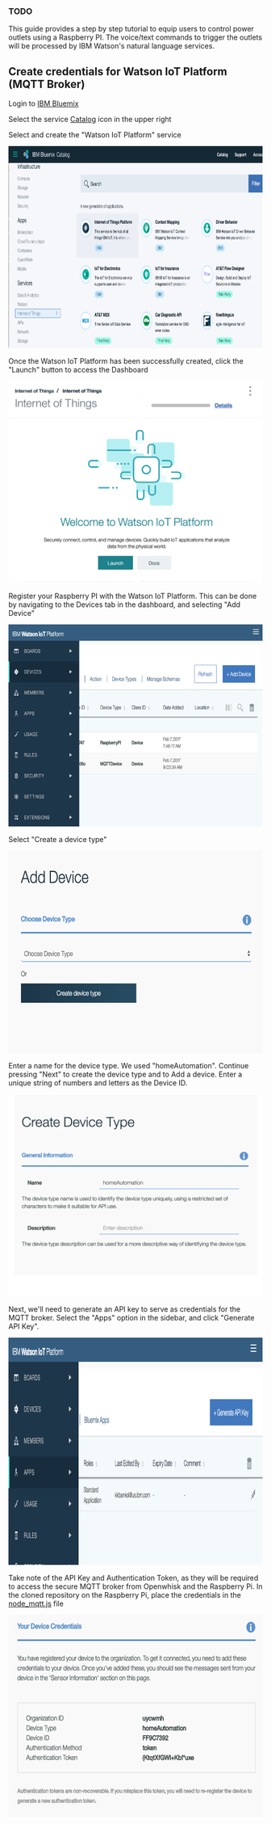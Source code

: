 ### TODO
This guide provides a step by step tutorial to equip users to control power outlets using a Raspberry PI. The voice/text commands to trigger the outlets will be processed by IBM Watson's natural language services.

## Create credentials for Watson IoT Platform (MQTT Broker)
Login to [IBM Bluemix](https://console.ng.bluemix.net)

Select the service [Catalog](https://console.ng.bluemix.net/catalog/) icon in the upper right

Select and create the "Watson IoT Platform" service

<p align="center">
<img src="../images/watsoniotimage.png" data-canonical-src="../images/watsoniotimage.png" width="600" height="400" style="margin-left: auto; margin-right: auto;" />
</p>

Once the Watson IoT Platform has been successfully created, click the "Launch" button to access the Dashboard

<p align="center">
<img src="../images/iotwelcome.png" data-canonical-src="../images/iotwelcome.png" width="600" height="400" style="margin-left: auto; margin-right: auto;" />
</p>

Register your Raspberry PI with the Watson IoT Platform. This can be done by navigating to the Devices tab in the dashboard, and selecting "Add Device"

<p align="center">
<img src="../images/adddevice_menu.png" data-canonical-src="../images/adddevice_menu.png" width="600" height="400" style="margin-left: auto; margin-right: auto;" />
</p>

Select "Create a device type"

<p align="center">
<img src="../images/adddevice.png" data-canonical-src="../images/adddevice.png" width="600" height="400" style="margin-left: auto; margin-right: auto;" />
</p>

Enter a name for the device type. We used "homeAutomation". Continue pressing "Next" to create the device type and to Add a device. Enter a unique string of numbers and letters as the Device ID.

<p align="center">
<img src="../images/createdevicetype.png" data-canonical-src="../images/createdevicetype.png" width="600" height="400" style="margin-left: auto; margin-right: auto;" />
</p>

Next, we'll need to generate an API key to serve as credentials for the MQTT broker. Select the "Apps" option in the sidebar, and click "Generate API Key".

<p align="center">
<img src="../images/generateapikey_menu.png" data-canonical-src="../images/generateapikey_menu.png" width="650" height="450" style="margin-left: auto; margin-right: auto;" />
</p>


Take note of the API Key and Authentication Token, as they will be required to access the secure MQTT broker from Openwhisk and the Raspberry Pi. In the cloned repository on the Raspberry Pi, place the credentials in the [node_mqtt.js](node_mqtt.js) file

<p align="center">
<img src="../images/devicecreds.png" data-canonical-src="../images/devicecreds.png" width="600" height="400" style="margin-left: auto; margin-right: auto;" />
</p>

<!-- ![](https://www.ibm.com/developerworks/cloud/library/cl-mqtt-bluemix-iot-node-red-app/image004.jpg)

![](https://www.ibm.com/developerworks/cloud/library/cl-mqtt-bluemix-iot-node-red-app/image005.jpg)

Next, create an api key. This key will be used to authenticate to the MQTT broker provided by the Watson IoT platform. This can be done by navigating to the API Keys tab, and selecting "New API Key"

![](https://www.ibm.com/developerworks/cloud/library/cl-mqtt-bluemix-iot-node-red-app/image006.jpg)

Be sure to take note of the resulting apikey/token, as it will only be shown in the dashboard once

![](https://www.ibm.com/developerworks/cloud/library/cl-mqtt-bluemix-iot-node-red-app/image007.jpg)


[Device Registration Steps](https://www.ibm.com/developerworks/cloud/library/cl-mqtt-bluemix-iot-node-red-app/)

Credit:
https://www.ibm.com/developerworks/en/cloud/library/cl-mqtt-bluemix-iot-node-red-app/index.html -->
<!-- TODO, find and mention source for steps -->

<!--
## Install Raspberry Pi dependencies
Login to Raspberry PI and install prerequisites for wiringPi library. This library allows a user to monitor and control the Raspberry Pi's GPIO pins.
```
sudo apt-get update
sudo apt-get install git-core
git clone git://git.drogon.net/wiringPi
cd wiringPi
git pull origin
# Ensure wiringPi library is installed by running the following command. (https://projects.drogon.net/raspberry-pi/wiringpi/the-gpio-utility/)
gpio readall  
```
Install 433Utils, which will call the wiringPi library to transmit and receive messages via the 433MHz frequency
```
git clone git://github.com/ninjablocks/433Utils.git
cd 433Utils/RPi_utils
make   
```
Arrange the transmitter, receiver, and breakout board into breadboard to complete the following circuit https://wi-images.condecdn.net/image/PxqdnRzYBzq/crop/810
Now we will determine which RF codes correspond with the Etekcity outlets. This can be done by simply running
```
sudo /var/www/rfoutlet/RFSniffer
```
Press the button on the Etekcity remote that corresponds with the outlet you'd like to control, if the receiver is wired correctly, you should see the following output.
```
pi@raspberrypi:~ $ sudo /var/www/rfoutlet/RFSniffer
Received 5527308
Received pulse 190
Received 5527308
Received pulse 191
```

## Run Script

Modify lines 41 and 46 to use the RF code that was detected by RFSniffer.

Next, run the node_mqtt.js file, which will listen on the proper mqtt channel for incoming messages from the nlc service. If the message matches a certain registered device and state, the "sendcode" command will be invoked to control the registered Etekcity outlet
```
sudo node node_mqtt.js
``` -->
